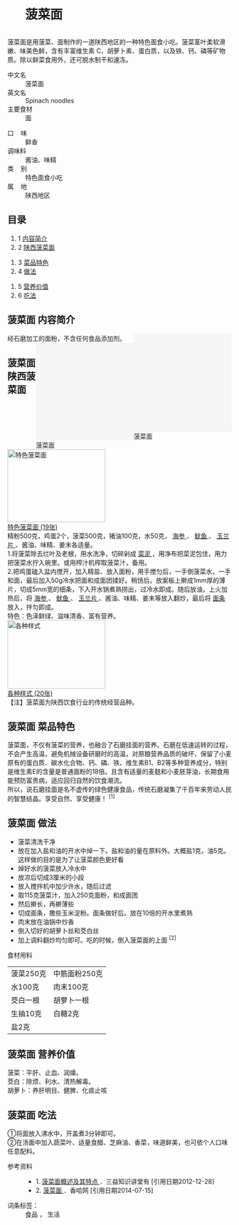 <div class="main-content">
 <div class="top-tool">
 </div>
 <div style="width:0;height:0;clear:both">
 </div>
 <dl class="lemmaWgt-lemmaTitle lemmaWgt-lemmaTitle-">
  <dd class="lemmaWgt-lemmaTitle-title">
   <h1>
    菠菜面
   </h1>
   <a class="edit-lemma cmn-btn-hover-blue cmn-btn-28 j-edit-link" href="javascript:;" style="display: inline-block;">
   </a>
   <a class="lock-lemma" href="javascript:;" nslog-type="10003105" target="_blank" title="锁定">
   </a>
   <a class="lemma-discussion cmn-btn-hover-blue cmn-btn-28 j-discussion-link" href="/planet/talk?lemmaId=2220671" nslog-type="90000102" target="_blank">
   </a>
  </dd>
 </dl>
 <div class="promotion-declaration">
 </div>
 <div class="lemma-summary" label-module="lemmaSummary">
  <div class="para" label-module="para">
   菠菜面是用菠菜、面制作的一道陕西地区的一种特色面食小吃。菠菜茎叶柔软滑嫩、味美色鲜，含有丰富维生素 C、胡萝卜素、蛋白质，以及铁、钙、磷等矿物质。除以鲜菜食用外，还可脱水制干和速冻。
  </div>
 </div>
 <div class="lemmaWgt-promotion-leadPVBtn">
 </div>
 <div class="configModuleBanner">
 </div>
 <div class="basic-info cmn-clearfix">
  <dl class="basicInfo-block basicInfo-left">
   <dt class="basicInfo-item name">
    中文名
   </dt>
   <dd class="basicInfo-item value">
    菠菜面
   </dd>
   <dt class="basicInfo-item name">
    英文名
   </dt>
   <dd class="basicInfo-item value">
    Spinach noodles
   </dd>
   <dt class="basicInfo-item name">
    主要食材
   </dt>
   <dd class="basicInfo-item value">
    面
   </dd>
  </dl>
  <dl class="basicInfo-block basicInfo-right">
   <dt class="basicInfo-item name">
    口    味
   </dt>
   <dd class="basicInfo-item value">
    鲜香
   </dd>
   <dt class="basicInfo-item name">
    调味料
   </dt>
   <dd class="basicInfo-item value">
    酱油、味精
   </dd>
   <dt class="basicInfo-item name">
    类    别
   </dt>
   <dd class="basicInfo-item value">
    特色面食小吃
   </dd>
   <dt class="basicInfo-item name">
    属    地
   </dt>
   <dd class="basicInfo-item value">
    陕西地区
   </dd>
  </dl>
 </div>
 <div class="lemmaWgt-lemmaCatalog">
  <div class="lemma-catalog">
   <h2 class="block-title">
    目录
   </h2>
   <div class="catalog-list column-3">
    <ol>
     <li class="level1">
      <span class="index">
       1
      </span>
      <span class="text">
       <a href="#1">
        内容简介
       </a>
      </span>
     </li>
     <li class="level1">
      <span class="index">
       2
      </span>
      <span class="text">
       <a href="#2">
        陕西菠菜面
       </a>
      </span>
     </li>
    </ol>
    <ol>
     <li class="level1">
      <span class="index">
       3
      </span>
      <span class="text">
       <a href="#3">
        菜品特色
       </a>
      </span>
     </li>
     <li class="level1">
      <span class="index">
       4
      </span>
      <span class="text">
       <a href="#4">
        做法
       </a>
      </span>
     </li>
    </ol>
    <ol>
     <li class="level1">
      <span class="index">
       5
      </span>
      <span class="text">
       <a href="#5">
        营养价值
       </a>
      </span>
     </li>
     <li class="level1">
      <span class="index">
       6
      </span>
      <span class="text">
       <a href="#6">
        吃法
       </a>
      </span>
     </li>
    </ol>
   </div>
  </div>
 </div>
 <div class="anchor-list">
  <a class="lemma-anchor para-title" name="1">
  </a>
  <a class="lemma-anchor" name="sub123036_1">
  </a>
  <a class="lemma-anchor" name="内容简介">
  </a>
 </div>
 <div class="para-title level-2" label-module="para-title">
  <h2 class="title-text">
   <span class="title-prefix">
    菠菜面
   </span>
   内容简介
  </h2>
  <a class="edit-icon j-edit-link" data-edit-dl="1" href="javascript:;" style="display: block;">
  </a>
 </div>
 <div class="para" label-module="para">
  经石磨加工的面粉，不含任何食品添加剂。
  <div class="lemma-picture text-pic layout-right" style="width:220px; float: right;">
   <a class="image-link" href="/pic/%E8%8F%A0%E8%8F%9C%E9%9D%A2/2220671/0/4b90f603738da97766d111a5b651f8198718e346?fr=lemma&amp;ct=single" nslog-type="9317" style="width:220px;height:220px;" target="_blank" title="菠菜面">
    <img alt="菠菜面" class="lazy-img" data-src="https://gss3.bdstatic.com/7Po3dSag_xI4khGkpoWK1HF6hhy/baike/s%3D220/sign=44160fd0dbc451daf2f60be986fc52a5/4b90f603738da97766d111a5b651f8198718e346.jpg" src="data:image/png;base64,iVBORw0KGgoAAAANSUhEUgAAAAEAAAABCAMAAAAoyzS7AAAAGXRFWHRTb2Z0d2FyZQBBZG9iZSBJbWFnZVJlYWR5ccllPAAAAAZQTFRF9fX1AAAA0VQI3QAAAAxJREFUeNpiYAAIMAAAAgABT21Z4QAAAABJRU5ErkJggg==" style="width:220px;height:220px;"/>
   </a>
   <span class="description">
    菠菜面
   </span>
  </div>
  <div class="lemma-picture text-pic" style="width:220px; float: right;">
   <a class="image-link" href="/pic/%E8%8F%A0%E8%8F%9C%E9%9D%A2/2220671/0/d01373f082025aaf71d75010fbedab64024f1a07?fr=lemma&amp;ct=single" nslog-type="9317" style="width:220px;height:220px;" target="_blank" title="菠菜面">
    <img alt="菠菜面" class="lazy-img" data-src="https://gss1.bdstatic.com/-vo3dSag_xI4khGkpoWK1HF6hhy/baike/s%3D220/sign=1ce56b243bc79f3d8be1e3328aa3cdbc/d01373f082025aaf71d75010fbedab64024f1a07.jpg" src="data:image/png;base64,iVBORw0KGgoAAAANSUhEUgAAAAEAAAABCAMAAAAoyzS7AAAAGXRFWHRTb2Z0d2FyZQBBZG9iZSBJbWFnZVJlYWR5ccllPAAAAAZQTFRF9fX1AAAA0VQI3QAAAAxJREFUeNpiYAAIMAAAAgABT21Z4QAAAABJRU5ErkJggg==" style="width:220px;height:220px;"/>
   </a>
   <span class="description">
    菠菜面
   </span>
  </div>
 </div>
 <div class="anchor-list">
  <a class="lemma-anchor para-title" name="2">
  </a>
  <a class="lemma-anchor" name="sub123036_2">
  </a>
  <a class="lemma-anchor" name="陕西菠菜面">
  </a>
 </div>
 <div class="para-title level-2" label-module="para-title">
  <h2 class="title-text">
   <span class="title-prefix">
    菠菜面
   </span>
   陕西菠菜面
  </h2>
  <a class="edit-icon j-edit-link" data-edit-dl="2" href="javascript:;" style="display: block;">
  </a>
 </div>
 <div class="para" label-module="para" style="clear: both;">
  <a class="lemma-album layout-right nslog:10000206" href="/pic/%E8%8F%A0%E8%8F%9C%E9%9D%A2/2220671/1104038/d8b8c92adf575961d42af1f8?fr=lemma&amp;ct=cover" nslog-type="10000206" style="width:222px;" target="_blank" title="特色菠菜面">
   <div class="album-wrap" style="width:220px;height:164px;">
    <img alt="特色菠菜面" class="picture" src="https://gss3.bdstatic.com/7Po3dSag_xI4khGkpoWK1HF6hhy/baike/s%3D220/sign=0c15cc1df81986184547e8867aed2e69/6c224f4a20a44623b6f9ec1e9822720e0cf3d79f.jpg" style="width:220px;height:164px;"/>
   </div>
   <div class="description">
    特色菠菜面
    <span class="number">
     (19张)
    </span>
   </div>
   <div class="albumBg">
    <div class="albumBgFir" style="width:214px;">
    </div>
    <div class="albumBgSec" style="width:208px;">
    </div>
   </div>
  </a>
  精粉500克，鸡蛋2个，菠菜500克，猪油100克，水50克，
  <a href="/item/%E6%B5%B7%E5%8F%82" target="_blank">
   海参
  </a>
  、
  <a href="/item/%E9%B1%BF%E9%B1%BC" target="_blank">
   鱿鱼
  </a>
  、
  <a href="/item/%E7%8E%89%E5%85%B0%E7%89%87" target="_blank">
   玉兰片
  </a>
  、酱油、味精、姜末各适量。
 </div>
 <div class="para" label-module="para">
  1.将菠菜除去烂叶及老根，用水洗净，切碎剁成
  <a href="/item/%E8%8F%9C%E6%B3%A5" target="_blank">
   菜泥
  </a>
  ，用净布把菜泥包住，用力把菠菜水拧入碗里。或用榨汁机榨取菠菜汁，备用。
 </div>
 <div class="para" label-module="para">
  2.把鸡蛋磕入盆内搅开，加入精盐、放入面粉，用手搅匀后，一手倒菠菜水，一手和面，最后加入50g冷水把面和成面团揉好。稍饧后，放案板上擀成1mm厚的薄片，切成5mm宽的细条，下入开水锅煮熟捞出，过冷水即成。随后放油，上火加热后，将
  <a href="/item/%E6%B5%B7%E5%8F%82" target="_blank">
   海参
  </a>
  、
  <a href="/item/%E9%B1%BF%E9%B1%BC" target="_blank">
   鱿鱼
  </a>
  、
  <a href="/item/%E7%8E%89%E5%85%B0%E7%89%87" target="_blank">
   玉兰片
  </a>
  、酱油、味精、姜末等放入翻炒，最后将
  <a href="/item/%E9%9D%A2%E6%9D%A1" target="_blank">
   面条
  </a>
  放入，拌匀即成。
 </div>
 <div class="para" label-module="para">
  特色：色泽鲜绿、滋味清香、富有营养。
  <a class="lemma-album layout-right nslog:10000206" href="/pic/%E8%8F%A0%E8%8F%9C%E9%9D%A2/2220671/1104039/fd428c45eb89a873879473ea?fr=lemma&amp;ct=cover" nslog-type="10000206" style="width:222px;" target="_blank" title="各种样式">
   <div class="album-wrap" style="width:220px;height:154px;">
    <img alt="各种样式" class="picture" src="https://gss1.bdstatic.com/-vo3dSag_xI4khGkpoWK1HF6hhy/baike/s%3D220/sign=b8349991e71190ef05fb95ddfe1b9df7/314e251f95cad1c89a87b55b7f3e6709c93d5189.jpg" style="width:220px;height:154px;"/>
   </div>
   <div class="description">
    各种样式
    <span class="number">
     (20张)
    </span>
   </div>
   <div class="albumBg">
    <div class="albumBgFir" style="width:214px;">
    </div>
    <div class="albumBgSec" style="width:208px;">
    </div>
   </div>
  </a>
 </div>
 <div class="para" label-module="para">
  【注】菠菜面为陕西饮食行业的传统经营品种。
 </div>
 <div class="anchor-list">
  <a class="lemma-anchor para-title" name="3">
  </a>
  <a class="lemma-anchor" name="sub123036_3">
  </a>
  <a class="lemma-anchor" name="菜品特色">
  </a>
 </div>
 <div class="para-title level-2" label-module="para-title">
  <h2 class="title-text">
   <span class="title-prefix">
    菠菜面
   </span>
   菜品特色
  </h2>
  <a class="edit-icon j-edit-link" data-edit-dl="3" href="javascript:;" style="display: block;">
  </a>
 </div>
 <div class="para" label-module="para">
  菠菜面，不仅有菠菜的营养，也融合了石磨挂面的营养。石磨在低速运转的过程，不会产生高温，避免机械设备研磨时的高温，对原粮营养品质的破坏，保留了小麦原有的蛋白质、碳水化合物、钙、磷、铁、维生素B1、B2等多种营养成分，特别是维生素E的含量是普通面粉的18倍。且含有适量的麦麸和小麦胚芽油，长期食用能预防富贵病，适应回归自然的饮食潮流。
 </div>
 <div class="para" label-module="para">
  所以，说石磨挂面是名不虚传的绿色健康食品，传统石磨凝集了千百年来劳动人民的智慧结晶。享受自然、享受健康！
  <sup class="sup--normal" data-ctrmap=":1," data-sup="1">
   [1]
  </sup>
  <a class="sup-anchor" name="ref_[1]_123036">
  </a>
 </div>
 <div class="anchor-list">
  <a class="lemma-anchor para-title" name="4">
  </a>
  <a class="lemma-anchor" name="sub123036_4">
  </a>
  <a class="lemma-anchor" name="做法">
  </a>
 </div>
 <div class="para-title level-2" label-module="para-title">
  <h2 class="title-text">
   <span class="title-prefix">
    菠菜面
   </span>
   做法
  </h2>
  <a class="edit-icon j-edit-link" data-edit-dl="4" href="javascript:;" style="display: block;">
  </a>
 </div>
 <ul class="custom_dot para-list list-paddingleft-1">
  <li class="list-dot list-dot-paddingleft">
   <div class="para" label-module="para">
    菠菜清洗干净
   </div>
  </li>
  <li class="list-dot list-dot-paddingleft">
   <div class="para" label-module="para">
    放在加入盐和油的开水中焯一下。盐和油的量在原料外。大概盐1克，油5克。这样做的目的是为了让菠菜颜色更好看
   </div>
  </li>
  <li class="list-dot list-dot-paddingleft">
   <div class="para" label-module="para">
    焯好水的菠菜放入冷水中
   </div>
  </li>
  <li class="list-dot list-dot-paddingleft">
   <div class="para" label-module="para">
    放凉后切成3厘米的小段
   </div>
  </li>
  <li class="list-dot list-dot-paddingleft">
   <div class="para" label-module="para">
    放入搅拌机中加少许水，随后过滤
   </div>
  </li>
  <li class="list-dot list-dot-paddingleft">
   <div class="para" label-module="para">
    取115克菠菜汁，加入250克面粉，和成面团
   </div>
  </li>
  <li class="list-dot list-dot-paddingleft">
   <div class="para" label-module="para">
    然后擀长，再擀薄些
   </div>
  </li>
  <li class="list-dot list-dot-paddingleft">
   <div class="para" label-module="para">
    切成面条，撒些玉米淀粉。面条做好后。放在10倍的开水里煮熟
   </div>
  </li>
  <li class="list-dot list-dot-paddingleft">
   <div class="para" label-module="para">
    肉末放在油锅中炒香
   </div>
  </li>
  <li class="list-dot list-dot-paddingleft">
   <div class="para" label-module="para">
    倒入切好的胡萝卜丝和茭白丝
   </div>
  </li>
  <li class="list-dot list-dot-paddingleft">
   <div class="para" label-module="para">
    加上调料翻炒均匀即可。吃的时候，倒入菠菜面的上面
    <sup class="sup--normal" data-ctrmap=":2," data-sup="2">
     [2]
    </sup>
    <a class="sup-anchor" name="ref_[2]_123036">
    </a>
   </div>
  </li>
 </ul>
 <div class="para" label-module="para">
  食材用料
 </div>
 <table class="table-view log-set-param" log-set-param="table_view" width="100%">
  <tbody>
   <tr>
    <td>
     <div class="para" label-module="para">
      菠菜250克
     </div>
    </td>
    <td>
     <div class="para" label-module="para">
      中筋面粉250克
     </div>
    </td>
   </tr>
   <tr>
    <td>
     <div class="para" label-module="para">
      水100克
     </div>
    </td>
    <td>
     <div class="para" label-module="para">
      肉末100克
     </div>
    </td>
   </tr>
   <tr>
    <td>
     <div class="para" label-module="para">
      茭白一根
     </div>
    </td>
    <td>
     <div class="para" label-module="para">
      胡萝卜一根
     </div>
    </td>
   </tr>
   <tr>
    <td>
     <div class="para" label-module="para">
      生抽10克
     </div>
    </td>
    <td>
     <div class="para" label-module="para">
      白糖2克
     </div>
    </td>
   </tr>
   <tr>
    <td colspan="2">
     <div class="para" label-module="para">
      盐2克
     </div>
    </td>
   </tr>
  </tbody>
 </table>
 <div class="anchor-list">
  <a class="lemma-anchor para-title" name="5">
  </a>
  <a class="lemma-anchor" name="sub123036_5">
  </a>
  <a class="lemma-anchor" name="营养价值">
  </a>
 </div>
 <div class="para-title level-2" label-module="para-title">
  <h2 class="title-text">
   <span class="title-prefix">
    菠菜面
   </span>
   营养价值
  </h2>
  <a class="edit-icon j-edit-link" data-edit-dl="5" href="javascript:;" style="display: block;">
  </a>
 </div>
 <div class="para" label-module="para">
  菠菜：平肝、止血、润燥。
 </div>
 <div class="para" label-module="para">
  茭白：除烦、利水、清热解毒。
 </div>
 <div class="para" label-module="para">
  胡萝卜：养肝明目、健脾、化痰止咳
 </div>
 <div class="anchor-list">
  <a class="lemma-anchor para-title" name="6">
  </a>
  <a class="lemma-anchor" name="sub123036_6">
  </a>
  <a class="lemma-anchor" name="吃法">
  </a>
 </div>
 <div class="para-title level-2" label-module="para-title">
  <h2 class="title-text">
   <span class="title-prefix">
    菠菜面
   </span>
   吃法
  </h2>
  <a class="edit-icon j-edit-link" data-edit-dl="6" href="javascript:;" style="display: block;">
  </a>
 </div>
 <div class="para" label-module="para">
  ①将面放入沸水中，开盖煮3分钟即可。
 </div>
 <div class="para" label-module="para">
  ②在汤面中加入蔬菜叶、适量食醋、芝麻油、香菜，味道鲜美，也可依个人口味任意配料。
 </div>
 <div class="anchor-list">
  <a class="lemma-anchor a" name="a">
  </a>
 </div>
 <div class="album-list">
 </div>
 <dl class="lemma-reference collapse nslog-area log-set-param" data-nslog-type="2" log-set-param="ext_reference">
  <dt class="reference-title">
   参考资料
  </dt>
  <dd class="reference-list-wrap">
   <ul class="reference-list">
    <li class="reference-item reference-item--type1" id="reference-[1]-123036-wrap">
     <span class="index">
      1.
     </span>
     <a class="gotop anchor" href="#ref_[1]_123036" id="refIndex_1_123036" name="refIndex_1_123036" title="向上跳转">
     </a>
     <a class="text" href="/reference/2220671/3f0fGOa0FFWayfHbBJDiflkvpEjasCrtR3rQi-4wlobK0Uz0NyuJ4DsMxv1PzJk3cKhArftlRA16ULbSCeYN9YzD6MvbrmW7" rel="nofollow" target="_blank">
      菠菜面概述及其特点
      <span class="linkout">
      </span>
     </a>
     <span class="site">
      ．三益知识讲堂有
     </span>
     <span>
      [引用日期2012-12-28]
     </span>
    </li>
    <li class="reference-item reference-item--type1" id="reference-[2]-123036-wrap">
     <span class="index">
      2.
     </span>
     <a class="gotop anchor" href="#ref_[2]_123036" id="refIndex_2_123036" name="refIndex_2_123036" title="向上跳转">
     </a>
     <a class="text" href="/reference/2220671/0321RErNmgCB9o9MnKPU1wsrP77W8ft_VUlabEKm0cbW5tfdolVPzB5_y-oWTC_pme6MUi1ZNRr0jmKNEfv-SFfcL3HIPH8" rel="nofollow" target="_blank">
      菠菜面
      <span class="linkout">
      </span>
     </a>
     <span class="site">
      ．香哈网
     </span>
     <span>
      [引用日期2014-07-15]
     </span>
    </li>
   </ul>
  </dd>
 </dl>
 <div id="open-tag">
  <div class="open-tag-title">
   词条标签：
  </div>
  <dd id="open-tag-item">
   <span class="taglist">
    食品
   </span>
   ，
   <span class="taglist">
    生活
   </span>
  </dd>
  <div class="open-tag-collapse" id="open-tag-collapse" style="display: none;">
  </div>
 </div>
 <div class="clear">
 </div>
</div>